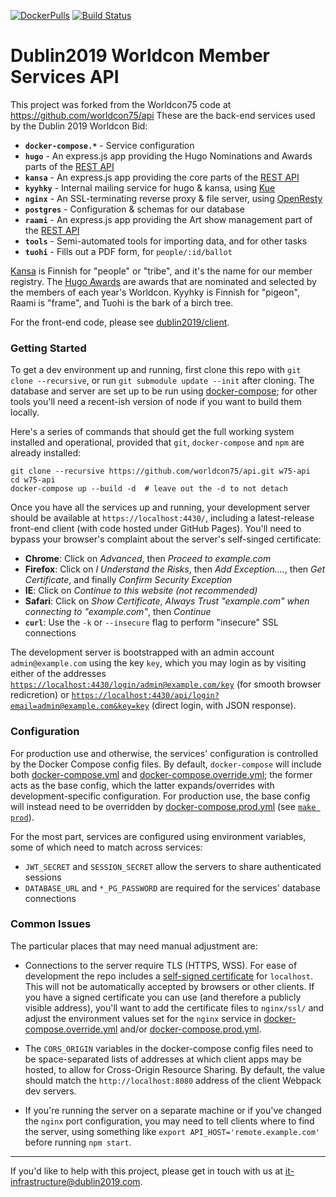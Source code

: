 [![DockerPulls](https://img.shields.io/docker/stars/worldcon75/api.svg)](https://hub.docker.com/r/worldcon75/api/)
[![Build Status](https://travis-ci.org/worldcon75/api.svg?branch=master)](https://travis-ci.org/worldcon75/api)
# Dublin2019 Worldcon Member Services API

This project was forked from the Worldcon75 code at https://github.com/worldcon75/api
These are the back-end services used by the Dublin 2019 Worldcon Bid:

- **`docker-compose.*`** - Service configuration
- **`hugo`** - An express.js app providing the Hugo Nominations and Awards parts of the [REST API](docs/index.md)
- **`kansa`** - An express.js app providing the core parts of the [REST API](docs/index.md)
- **`kyyhky`** - Internal mailing service for hugo & kansa, using [Kue](http://automattic.github.io/kue/)
- **`nginx`** - An SSL-terminating reverse proxy & file server, using [OpenResty](https://openresty.org/)
- **`postgres`** - Configuration & schemas for our database
- **`raami`** - An express.js app providing the Art show management part of the [REST API](docs/index.md)
- **`tools`** - Semi-automated tools for importing data, and for other tasks
- **`tuohi`** - Fills out a PDF form, for `people/:id/ballot`

[Kansa](https://en.wiktionary.org/wiki/kansa#Finnish) is Finnish for "people" or "tribe", and it's
the name for our member registry. The [Hugo Awards](http://www.thehugoawards.org/) are awards that
are nominated and selected by the members of each year's Worldcon. Kyyhky is Finnish for "pigeon",
Raami is "frame", and Tuohi is the bark of a birch tree.

For the front-end code, please see [dublin2019/client](https://github.com/dublin2019/client).


### Getting Started

To get a dev environment up and running, first clone this repo with `git clone --recursive`, or run
`git submodule update --init` after cloning. The database and server are set up to be run using
[docker-compose](https://docs.docker.com/compose/); for other tools you'll need a recent-ish version
of node if you want to build them locally.

Here's a series of commands that should get the full working system installed and operational,
provided that `git`, `docker-compose` and `npm` are already installed:

```
git clone --recursive https://github.com/worldcon75/api.git w75-api
cd w75-api
docker-compose up --build -d  # leave out the -d to not detach
```

Once you have all the services up and running, your development server should be available at
`https://localhost:4430/`, including a latest-release front-end client (with code hosted under
GitHub Pages). You'll need to bypass your browser's complaint about the server's self-singed
certificate:
  - **Chrome**: Click on _Advanced_, then _Proceed to example.com_
  - **Firefox**: Click on _I Understand the Risks_, then _Add Exception...._, then _Get
    Certificate_, and finally _Confirm Security Exception_
  - **IE**: Click on _Continue to this website (not recommended)_
  - **Safari**: Click on _Show Certificate_, _Always Trust "example.com" when connecting to
    "example.com"_, then _Continue_
  - **`curl`**: Use the `-k` or `--insecure` flag to perform "insecure" SSL connections

The development server is bootstrapped with an admin account `admin@example.com` using the key
`key`, which you may login as by visiting either of the addresses
[`https://localhost:4430/login/admin@example.com/key`](https://localhost:4430/login/admin@example.com/key)
(for smooth browser redicretion) or
[`https://localhost:4430/api/login?email=admin@example.com&key=key`](`https://localhost:4430/api/login?email=admin@example.com&key=key`)
(direct login, with JSON response).


### Configuration

For production use and otherwise, the services' configuration is controlled by the Docker Compose
config files. By default, `docker-compose` will include both [docker-compose.yml](docker-compose.yml)
and [docker-compose.override.yml](docker-compose.override.yml); the former acts as the base config,
which the latter expands/overrides with development-specific configuration. For production use, the
base config will instead need to be overridden by [docker-compose.prod.yml](docker-compose.prod.yml)
(see [`make prod`](Makefile)).

For the most part, services are configured using environment variables, some of which need to match
across services:
  - `JWT_SECRET` and `SESSION_SECRET` allow the servers to share authenticated sessions
  - `DATABASE_URL` and `*_PG_PASSWORD` are required for the services' database connections


### Common Issues

The particular places that may need manual adjustment are:

- Connections to the server require TLS (HTTPS, WSS). For ease of development the repo includes a
  [self-signed certificate](http://www.selfsignedcertificate.com/) for `localhost`. This will not
  be automatically accepted by browsers or other clients. If you have a signed certificate you can
  use (and therefore a publicly visible address), you'll want to add the certificate files to
  `nginx/ssl/` and adjust the environment values set for the `nginx` service in
  [docker-compose.override.yml](docker-compose.override.yml) and/or
  [docker-compose.prod.yml](docker-compose.prod.yml).

- The `CORS_ORIGIN` variables in the docker-compose config files need to be space-separated lists of
  addresses at which client apps may be hosted, to allow for Cross-Origin Resource Sharing. By
  default, the value should match the `http://localhost:8080` address of the client Webpack dev
  servers.

- If you're running the server on a separate machine or if you've changed the `nginx` port
  configuration, you may need to tell clients where to find the server, using something like
  `export API_HOST='remote.example.com'` before running `npm start`.


----

If you'd like to help with this project, please get in touch with us at
[it-infrastructure@dublin2019.com](mailto:it-infrastructure@dublin2019.com).
